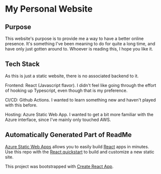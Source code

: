 # My Personal Website

## Purpose
This website's purpose is to provide me a way to have a better online presence.  It's something I've been meaning to do for quite a long time, and have only just gotten around to.  Whoever is reading this, I hope you like it.

## Tech Stack
As this is just a static website, there is no associated backend to it. 

Frontend: React (Javascript flavor).  I didn't feel like going through the effort of hooking up Typescript, even though that is my preference.

CI/CD: Github Actions.  I wanted to learn something new and haven't played with this before.

Hosting: Azure Static Web App.  I wanted to get a bit more familiar with the Azure interface, since I've mainly only touched AWS.

## Automatically Generated Part of ReadMe
[Azure Static Web Apps](https://docs.microsoft.com/azure/static-web-apps/overview) allows you to easily build [React](https://reactjs.org/) apps in minutes. Use this repo with the [React quickstart](https://docs.microsoft.com/azure/static-web-apps/getting-started?tabs=react) to build and customize a new static site.

This project was bootstrapped with [Create React App](https://github.com/facebook/create-react-app).
